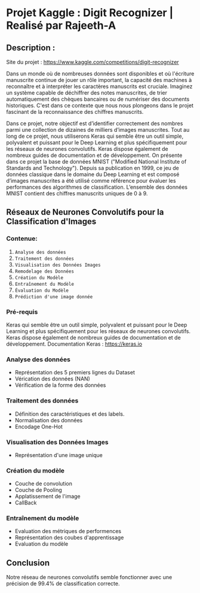 # Projet Kaggle : Digit Recognizer | Realisé par Rajeeth-A

## Description :

Site du projet : https://www.kaggle.com/competitions/digit-recognizer

Dans un monde où de nombreuses données sont disponibles et où l'écriture manuscrite continue de jouer un rôle important, la capacité des machines à reconnaître et à interpréter les caractères manuscrits est cruciale. Imaginez un système capable de déchiffrer des notes manuscrites, de trier automatiquement des chèques bancaires ou de numériser des documents historiques. C'est dans ce contexte que nous nous plongeons dans le projet fascinant de la reconnaissance des chiffres manuscrits. 

Dans ce projet, notre objectif est d’identifier correctement des nombres parmi une collection de dizaines de milliers
d’images manuscrites. Tout au long de ce projet, nous utiliserons Keras qui semble être un outil simple, polyvalent et
puissant pour le Deep Learning et plus spécifiquement pour les réseaux de neurones convolutifs. Keras dispose également
de nombreux guides de documentation et de développement. On présente dans ce projet la base de données MNIST
("Modified National Institute of Standards and Technology"). Depuis sa publication en 1999, ce jeu de données classique
dans le domaine du Deep Learning et est composé d’images manuscrites a été utilisé comme référence pour évaluer les
performances des algorithmes de classification. L’ensemble des données MNIST contient des chiffres manuscrits uniques
de 0 à 9.

## Réseaux de Neurones Convolutifs pour la Classification d'Images
### Contenue:
1. `Analyse des données`
2. `Traitement des données`
3. `Visualisation des Données Images`
4. `Remodelage des Données`
5. `Création du Modèle`
6. `Entraînement du Modèle`
7. `Évaluation du Modèle`
8. `Prédiction d'une image donnée`

### Pré-requis

Keras qui semble être un outil simple, polyvalent et puissant pour le Deep Learning et plus spécifiquement pour les réseaux de neurones convolutifs.
Keras dispose également de nombreux guides de documentation et de développement.
Documentation Keras : https://keras.io

### Analyse des données

- Représentation des 5 premiers lignes du Dataset
- Vérication des données (NAN)
- Vérification de la forme des données

### Traitement des données

- Définition des caractéristiques et des labels.
- Normalisation des données
- Encodage One-Hot

### Visualisation des Données Images

- Représentation d'une image unique

### Création du modèle

- Couche de convolution
- Couche de Pooling
- Applatissement de l'image
- CallBack

### Entraînement du modèle

- Evaluation des métriques de performences
- Représentation des coubes d'apprentissage
- Evaluation du modèle

## Conclusion

Notre réseau de neurones convolutifs semble fonctionner avec une précision de 99.4% de classification correcte.